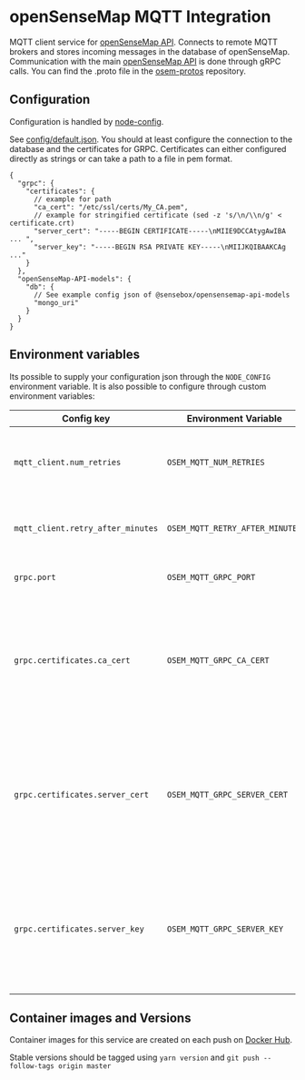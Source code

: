 # openSenseMap MQTT Integration

MQTT client service for [openSenseMap API]. Connects to remote MQTT brokers and stores incoming messages in the database of openSenseMap. Communication with the main [openSenseMap API] is done through gRPC calls. You can find the .proto file in the [osem-protos] repository.

## Configuration

Configuration is handled by [node-config].

See [config/default.json](config/default.json). You should at least configure the connection to the database and the certificates for GRPC. Certificates can either configured directly as strings or can take a path to a file in pem format.

    {
      "grpc": {
        "certificates": {
          // example for path
          "ca_cert": "/etc/ssl/certs/My_CA.pem",
          // example for stringified certificate (sed -z 's/\n/\\n/g' < certificate.crt)
          "server_cert": "-----BEGIN CERTIFICATE-----\nMIIE9DCCAtygAwIBA ... ",
          "server_key": "-----BEGIN RSA PRIVATE KEY-----\nMIIJKQIBAAKCAg ..."
        }
      },
      "openSenseMap-API-models": {
        "db": {
          // See example config json of @sensebox/opensensemap-api-models
          "mongo_uri"
        }
      }
    }

## Environment variables

Its possible to supply your configuration json through the `NODE_CONFIG` environment variable. It is also possible to configure through custom environment variables:

| Config key | Environment Variable | Description |
|------------|----------------------|-------------|
| `mqtt_client.num_retries` | `OSEM_MQTT_NUM_RETRIES` | Number of retries which the MQTT client takes until backing off |
| `mqtt_client.retry_after_minutes` | `OSEM_MQTT_RETRY_AFTER_MINUTES` | Minutes after the MQTT clients restarts connecting after errors |
| `grpc.port` | `OSEM_MQTT_GRPC_PORT` | Port on which the gRPC server listens |
| `grpc.certificates.ca_cert` | `OSEM_MQTT_GRPC_CA_CERT` | CA certificate for gRPC TLS client authentication. Can be specified either as path to a certificate file or the certificate directly. |
| `grpc.certificates.server_cert` | `OSEM_MQTT_GRPC_SERVER_CERT` | Server certificate for gRPC TLS client authentication. Can be specified either as path to a certificate file or the certificate directly. |
| `grpc.certificates.server_key` | `OSEM_MQTT_GRPC_SERVER_KEY` | Server certificate key for gRPC TLS client authentication. Can be specified either as path to a key file or the key directly. |

## Container images and Versions

Container images for this service are created on each push on [Docker Hub].

Stable versions should be tagged using `yarn version` and `git push --follow-tags origin master`

[openSenseMap API]: https://github.com/sensebox/openSenseMap-API
[node-config]: https://github.com/lorenwest/node-config
[mongoDB Connection String]: https://docs.mongodb.com/v3.2/reference/connection-string/
[osem-protos]: https://github.com/sensebox/osem-protos/blob/master/mqtt/mqtt.proto
[Docker Hub]: https://hub.docker.com/r/sensebox/mqtt-osem-integration
